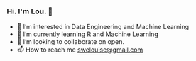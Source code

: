 ### Hi. I'm Lou. 👋
- 👀 I’m interested in Data Engineering and Machine Learning 
- 🌱 I’m currently learning R and Machine Learning
- 💞️ I’m looking to collaborate on open. 
- 📫 How to reach me swelouise@gmail.com

<!--
**swelouise/swelouise** is a ✨ _special_ ✨ repository because its `README.md` (this file) appears on your GitHub profile.

-->
